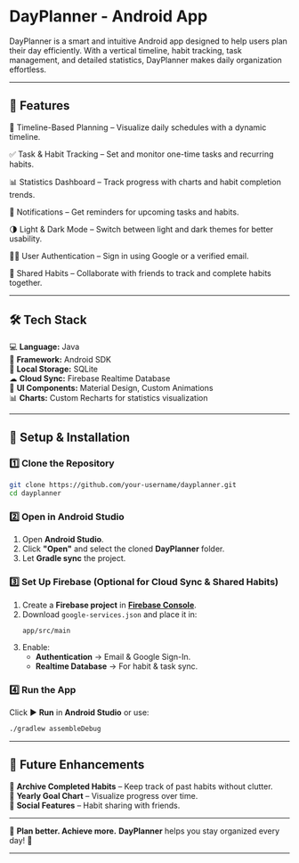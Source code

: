 # **DayPlanner - Android App**

DayPlanner is a smart and intuitive Android app designed to help users plan their day efficiently. With a vertical timeline, habit tracking, task management, and detailed statistics, DayPlanner makes daily organization effortless. 

---

## **🚀 Features**

📆 Timeline-Based Planning – Visualize daily schedules with a dynamic timeline.

✅ Task & Habit Tracking – Set and monitor one-time tasks and recurring habits.

📊 Statistics Dashboard – Track progress with charts and habit completion trends.

🔔 Notifications – Get reminders for upcoming tasks and habits.

🌗 Light & Dark Mode – Switch between light and dark themes for better usability.

🧑‍💻 User Authentication – Sign in using Google or a verified email.

👥 Shared Habits – Collaborate with friends to track and complete habits together.


---

## **🛠 Tech Stack**

💻 **Language:** Java  
📱 **Framework:** Android SDK  
🐄 **Local Storage:** SQLite  
☁ **Cloud Sync:** Firebase Realtime Database  
🎨 **UI Components:** Material Design, Custom Animations  
📊 **Charts:** Custom Recharts for statistics visualization

---

## **🔧 Setup & Installation**

### **1️⃣ Clone the Repository**
```bash
git clone https://github.com/your-username/dayplanner.git
cd dayplanner
```

### **2️⃣ Open in Android Studio**
1. Open **Android Studio**.
2. Click **"Open"** and select the cloned **DayPlanner** folder.
3. Let **Gradle sync** the project.

### **3️⃣ Set Up Firebase (Optional for Cloud Sync & Shared Habits)**
1. Create a **Firebase project** in **[Firebase Console](https://console.firebase.google.com/)**.
2. Download `google-services.json` and place it in:
   ```
   app/src/main
   ```
3. Enable:
    - **Authentication** → Email & Google Sign-In.
    - **Realtime Database** → For habit & task sync.

### **4️⃣ Run the App**
Click ▶ **Run** in **Android Studio** or use:
```bash
./gradlew assembleDebug
```

---

## **📌 Future Enhancements**
🚀 **Archive Completed Habits** – Keep track of past habits without clutter.  
🚀 **Yearly Goal Chart** – Visualize progress over time.  
🚀 **Social Features** – Habit sharing with friends.

---

🌟 **Plan better. Achieve more.** **DayPlanner** helps you stay organized every day! 🚀

---

